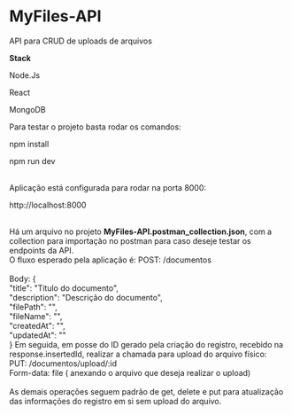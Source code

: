 # MyFiles-API
API para CRUD de uploads de arquivos

<b>Stack</b>
<br>
<p>   Node.Js</p>
<p>   React</p>
<p>   MongoDB</p>

Para testar o projeto basta rodar os comandos:
<br>
<p>   npm install</p>
<p>   npm run dev</p>

<br>
Aplicação está configurada para rodar na porta 8000:

<p>   http://localhost:8000</p>
<br>
Há um arquivo no projeto <b>MyFiles-API.postman_collection.json</b>, com a collection para importação no postman para caso deseje testar os endpoints da API.
<br>
O fluxo esperado pela aplicação é:
  POST: /documentos 
<br>
<br>Body: {
<br>"title": "Título do documento",
<br>"description": "Descrição do documento",
<br>"filePath": "",
<br>"fileName": "",
<br>"createdAt": "",
<br>"updatedAt": ""
<br>}
Em seguida, em posse do ID gerado pela criação do registro, recebido na response.insertedId, realizar a chamada para upload do arquivo físico:
<br>PUT: /documentos/upload/:id
<br>Form-data: file ( anexando o arquivo que deseja realizar o upload)
<br>
<br>
As demais operações seguem padrão de get, delete e put para atualização das informações do registro em si sem upload do arquivo.
